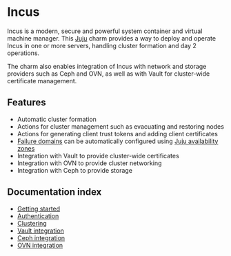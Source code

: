# Incus

Incus is a modern, secure and powerful system container and virtual machine manager. This [Juju](https://juju.is/) charm provides a way to deploy and operate Incus in one or more servers, handling cluster formation and day 2 operations.

The charm also enables integration of Incus with network and storage providers such as Ceph and OVN, as well as with Vault for cluster-wide certificate management.

## Features

- Automatic cluster formation
- Actions for cluster management such as evacuating and restoring nodes
- Actions for generating client trust tokens and adding client certificates
- [Failure domains](https://linuxcontainers.org/incus/docs/main/explanation/clustering/#failure-domains) can be automatically configured using [Juju availability zones](https://juju.is/docs/juju/availability-zone)
- Integration with Vault to provide cluster-wide certificates
- Integration with OVN to provide cluster networking
- Integration with Ceph to provide storage

## Documentation index

- [Getting started](/docs/getting-started.md)
- [Authentication](/docs/authentication.md)
- [Clustering](/docs/clustering.md)
- [Vault integration](/docs/vault-integration.md)
- [Ceph integration](/docs/ceph-integration.md)
- [OVN integration](/docs/ovn-integration.md)
